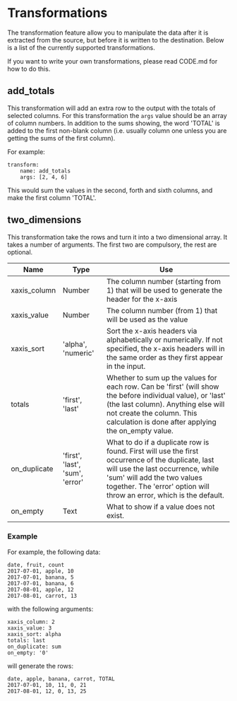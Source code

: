 # Transformations

The transformation feature allow you to manipulate the data after it is extracted from the source, but before it is written to the destination. Below is a list of the currently supported transformations.

If you want to write your own transformations, please read CODE.md for how to do this.

## add\_totals

This transformation will add an extra row to the output with the totals of selected columns. For this transformation the `args` value should be an array of column numbers. In addition to the sums showing, the word 'TOTAL' is added to the first non-blank column (i.e. usually column one unless you are getting the sums of the first column).

For example:

    transform:
        name: add_totals
        args: [2, 4, 6]

This would sum the values in the second, forth and sixth columns, and make the first column 'TOTAL'.


## two\_dimensions

This transformation take the rows and turn it into a two dimensional array. It takes a number of arguments. The first two are compulsory, the rest are optional.

| Name | Type | Use |
| --- | --- | --- |
| xaxis\_column | Number | The column number (starting from 1) that will be used to generate the header for the x-axis |
| xaxis\_value | Number | The column number (from 1) that will be used as the value |
| xaxis\_sort | 'alpha', 'numeric' | Sort the x-axis headers via alphabetically or numerically. If not specified, the x-axis headers will in the same order as they first appear in the input. |
| totals | 'first', 'last' | Whether to sum up the values for each row. Can be 'first' (will show the before individual value), or 'last' (the last column). Anything else will not create the column. This calculation is done after applying the on_empty value. |
| on\_duplicate | 'first', 'last', 'sum', 'error' |  What to do if a duplicate row is found. First will use the first occurrence of the duplicate, last will use the last occurrence, while 'sum' will add the two values together. The 'error' option will throw an error, which is the default. |
| on\_empty | Text | What to show if a value does not exist. |

### Example

For example, the following data:

    date, fruit, count
    2017-07-01, apple, 10
    2017-07-01, banana, 5
    2017-07-01, banana, 6
    2017-08-01, apple, 12
    2017-08-01, carrot, 13

with the following arguments:

    xaxis_column: 2
    xaxis_value: 3
    xaxis_sort: alpha
    totals: last
    on_duplicate: sum
    on_empty: '0'

will generate the rows:

    date, apple, banana, carrot, TOTAL
    2017-07-01, 10, 11, 0, 21
    2017-08-01, 12, 0, 13, 25

